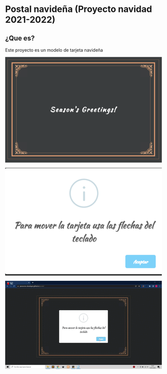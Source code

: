 # Postal navideña (Proyecto navidad 2021-2022)

## ¿Que es?
Este proyecto es un modelo de tarjeta navideña

![mensaje](https://github.com/javmoreno-developer/postal/blob/main/imagenes%20readme/1.png)

![mensaje](https://github.com/javmoreno-developer/postal/blob/main/imagenes%20readme/2.png)

![mensaje](https://github.com/javmoreno-developer/postal/blob/main/imagenes%20readme/2022-01-15-1907-23.gif)
